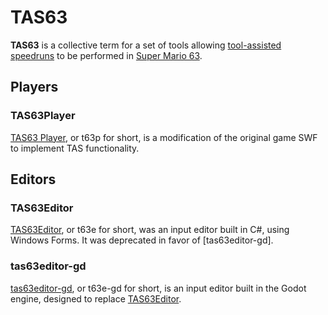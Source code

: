 # TAS63

**TAS63** is a collective term for a set of tools allowing [tool-assisted speedruns](https://wikipedia.org/wiki/Tool-assisted_speedrun) to be performed in [Super Mario 63](sm63.md).

## Players
### TAS63Player

[TAS63 Player](https://github.com/GTcreyon/TAS63Player), or t63p for short, is a modification of the original game SWF to implement TAS functionality.

## Editors
### TAS63Editor

[TAS63Editor](https://github.com/GTcreyon/TAS63Editor), or t63e for short, was an input editor built in C#, using Windows Forms. It was deprecated in favor of [tas63editor-gd].

### tas63editor-gd

[tas63editor-gd](https://github.com/GTcreyon/tas63editor-gd), or t63e-gd for short, is an input editor built in the Godot engine, designed to replace [TAS63Editor](#tas63editor).